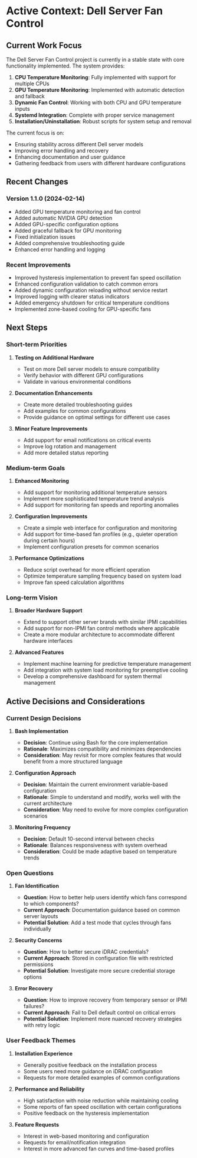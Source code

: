 # Active Context: Dell Server Fan Control

## Current Work Focus

The Dell Server Fan Control project is currently in a stable state with core functionality implemented. The system provides:

1. **CPU Temperature Monitoring**: Fully implemented with support for multiple CPUs
2. **GPU Temperature Monitoring**: Implemented with automatic detection and fallback
3. **Dynamic Fan Control**: Working with both CPU and GPU temperature inputs
4. **Systemd Integration**: Complete with proper service management
5. **Installation/Uninstallation**: Robust scripts for system setup and removal

The current focus is on:
- Ensuring stability across different Dell server models
- Improving error handling and recovery
- Enhancing documentation and user guidance
- Gathering feedback from users with different hardware configurations

## Recent Changes

### Version 1.1.0 (2024-02-14)
- Added GPU temperature monitoring and fan control
- Added automatic NVIDIA GPU detection
- Added GPU-specific configuration options
- Added graceful fallback for GPU monitoring
- Fixed initialization issues
- Added comprehensive troubleshooting guide
- Enhanced error handling and logging

### Recent Improvements
- Improved hysteresis implementation to prevent fan speed oscillation
- Enhanced configuration validation to catch common errors
- Added dynamic configuration reloading without service restart
- Improved logging with clearer status indicators
- Added emergency shutdown for critical temperature conditions
- Implemented zone-based cooling for GPU-specific fans

## Next Steps

### Short-term Priorities
1. **Testing on Additional Hardware**
   - Test on more Dell server models to ensure compatibility
   - Verify behavior with different GPU configurations
   - Validate in various environmental conditions

2. **Documentation Enhancements**
   - Create more detailed troubleshooting guides
   - Add examples for common configurations
   - Provide guidance on optimal settings for different use cases

3. **Minor Feature Improvements**
   - Add support for email notifications on critical events
   - Improve log rotation and management
   - Add more detailed status reporting

### Medium-term Goals
1. **Enhanced Monitoring**
   - Add support for monitoring additional temperature sensors
   - Implement more sophisticated temperature trend analysis
   - Add support for monitoring fan speeds and reporting anomalies

2. **Configuration Improvements**
   - Create a simple web interface for configuration and monitoring
   - Add support for time-based fan profiles (e.g., quieter operation during certain hours)
   - Implement configuration presets for common scenarios

3. **Performance Optimizations**
   - Reduce script overhead for more efficient operation
   - Optimize temperature sampling frequency based on system load
   - Improve fan speed calculation algorithms

### Long-term Vision
1. **Broader Hardware Support**
   - Extend to support other server brands with similar IPMI capabilities
   - Add support for non-IPMI fan control methods where applicable
   - Create a more modular architecture to accommodate different hardware interfaces

2. **Advanced Features**
   - Implement machine learning for predictive temperature management
   - Add integration with system load monitoring for preemptive cooling
   - Develop a comprehensive dashboard for system thermal management

## Active Decisions and Considerations

### Current Design Decisions

1. **Bash Implementation**
   - **Decision**: Continue using Bash for the core implementation
   - **Rationale**: Maximizes compatibility and minimizes dependencies
   - **Consideration**: May revisit for more complex features that would benefit from a more structured language

2. **Configuration Approach**
   - **Decision**: Maintain the current environment variable-based configuration
   - **Rationale**: Simple to understand and modify, works well with the current architecture
   - **Consideration**: May need to evolve for more complex configuration scenarios

3. **Monitoring Frequency**
   - **Decision**: Default 10-second interval between checks
   - **Rationale**: Balances responsiveness with system overhead
   - **Consideration**: Could be made adaptive based on temperature trends

### Open Questions

1. **Fan Identification**
   - **Question**: How to better help users identify which fans correspond to which components?
   - **Current Approach**: Documentation guidance based on common server layouts
   - **Potential Solution**: Add a test mode that cycles through fans individually

2. **Security Concerns**
   - **Question**: How to better secure iDRAC credentials?
   - **Current Approach**: Stored in configuration file with restricted permissions
   - **Potential Solution**: Investigate more secure credential storage options

3. **Error Recovery**
   - **Question**: How to improve recovery from temporary sensor or IPMI failures?
   - **Current Approach**: Fail to Dell default control on critical errors
   - **Potential Solution**: Implement more nuanced recovery strategies with retry logic

### User Feedback Themes

1. **Installation Experience**
   - Generally positive feedback on the installation process
   - Some users need more guidance on iDRAC configuration
   - Requests for more detailed examples of common configurations

2. **Performance and Reliability**
   - High satisfaction with noise reduction while maintaining cooling
   - Some reports of fan speed oscillation with certain configurations
   - Positive feedback on the hysteresis implementation

3. **Feature Requests**
   - Interest in web-based monitoring and configuration
   - Requests for email/notification integration
   - Interest in more advanced fan curves and time-based profiles
